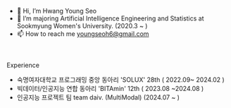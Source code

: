 - 👋 Hi, I’m Hwang Young Seo 
- 👀 I’m majoring Artificial Intelligence Engineering and Statistics at Sookmyung Women's University. (2020.3 ~ )
- 📫 How to reach me youngseoh6@gmail.com
<br>
<br>
Experience

- 숙명여자대학교 프로그래밍 중앙 동아리 'SOLUX' 28th ( 2022.09~ 2024.02 ) 
- 빅데이터/인공지능 연합 동아리 'BITAmin' 12th ( 2023.08 ~2024.08 )
- 인공지능 프로젝트 팀 team daiv. (MultiModal) (2024.07 ~ ) 


<!---
youngseoh/youngseoh is a ✨ special ✨ repository because its `README.md` (this file) appears on your GitHub profile.
You can click the Preview link to take a look at your changes.
--->
